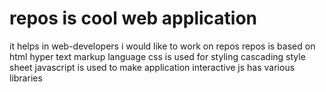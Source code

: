 # repos is cool web application
it helps in web-developers
i would like to work on repos
repos is based on html
hyper text markup language
css is used for styling
cascading style sheet
javascript is used to make application interactive
js has various libraries
